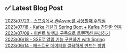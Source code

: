 
## ✅ Latest Blog Post

[2023/07/23 - 스프링에서 @Async를 사용할때 주의점](https://dkswnkk.tistory.com/706) <br/>
[2023/07/18 - Kafka 개념과 Spring Boot + Kafka 간단한 연동](https://dkswnkk.tistory.com/705) <br/>
[2023/07/09 - 이벤트 발행과 구독으로 트랜잭션 분리하기](https://dkswnkk.tistory.com/704) <br/>
[2023/06/18 - SSE로 알림 기능 구현하기 with Spring](https://dkswnkk.tistory.com/702) <br/>
[2023/06/14 - 테스트용 데이터를 깔끔하게 만드는 방법](https://dkswnkk.tistory.com/701) <br/>
